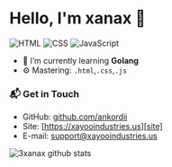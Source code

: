 # Hello, I'm xanax 👋

![HTML](https://img.shields.io/badge/HTML-Chillin-orange)
![CSS](https://img.shields.io/badge/CSS-Chillin-blue)
![JavaScript](https://img.shields.io/badge/JavaScript-Chillin-yellow)

- 🌱 I’m currently learning **Golang**
- ⚙️ Mastering: `.html`,`.css`,`.js`

### 📬 Get in Touch

- GitHub: [github.com/ankordii][github]
- Site: [https://xayooindustries.us][site]
- E-mail: support@xayooindustries.us



![3xanax github stats](https://github-readme-stats.vercel.app/api?username=ankordii&show_icons=true&hide_border=true&theme=dracula)

[github]: https://github.com/ankordii
[site]: https://xayooindustries.us
